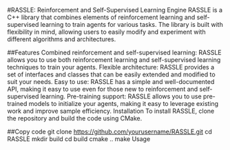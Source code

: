 #RASSLE: Reinforcement and Self-Supervised Learning Engine
RASSLE is a C++ library that combines elements of reinforcement learning and self-supervised learning to train agents for various tasks. The library is built with flexibility in mind, allowing users to easily modify and experiment with different algorithms and architectures.

##Features
Combined reinforcement and self-supervised learning: RASSLE allows you to use both reinforcement learning and self-supervised learning techniques to train your agents.
Flexible architecture: RASSLE provides a set of interfaces and classes that can be easily extended and modified to suit your needs.
Easy to use: RASSLE has a simple and well-documented API, making it easy to use even for those new to reinforcement and self-supervised learning.
Pre-training support: RASSLE allows you to use pre-trained models to initialize your agents, making it easy to leverage existing work and improve sample efficiency.
Installation
To install RASSLE, clone the repository and build the code using CMake.

##Copy code
git clone https://github.com/yourusername/RASSLE.git
cd RASSLE
mkdir build
cd build
cmake ..
make
Usage
